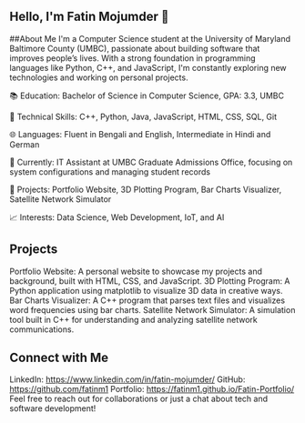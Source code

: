 ## Hello, I'm Fatin Mojumder 👋

##About Me
I'm a Computer Science student at the University of Maryland Baltimore County (UMBC), passionate about building software that improves people’s lives. With a strong foundation in programming languages like Python, C++, and JavaScript, I'm constantly exploring new technologies and working on personal projects.

📚 Education: Bachelor of Science in Computer Science, GPA: 3.3, UMBC

🔧 Technical Skills: C++, Python, Java, JavaScript, HTML, CSS, SQL, Git

🌐 Languages: Fluent in Bengali and English, Intermediate in Hindi and German

💼 Currently: IT Assistant at UMBC Graduate Admissions Office, focusing on system configurations and managing student records

🚀 Projects: Portfolio Website, 3D Plotting Program, Bar Charts Visualizer, Satellite Network Simulator

📈 Interests: Data Science, Web Development, IoT, and AI

## Projects
Portfolio Website: A personal website to showcase my projects and background, built with HTML, CSS, and JavaScript.
3D Plotting Program: A Python application using matplotlib to visualize 3D data in creative ways.
Bar Charts Visualizer: A C++ program that parses text files and visualizes word frequencies using bar charts.
Satellite Network Simulator: A simulation tool built in C++ for understanding and analyzing satellite network communications.

## Connect with Me
LinkedIn: https://www.linkedin.com/in/fatin-mojumder/
GitHub: https://github.com/fatinm1
Portfolio: https://fatinm1.github.io/Fatin-Portfolio/
Feel free to reach out for collaborations or just a chat about tech and software development!

